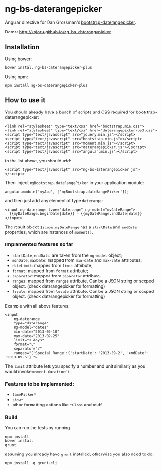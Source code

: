 ng-bs-daterangepicker
=====================

Angular directive for Dan Grossman's [bootstrap-daterangepicker](https://github.com/dangrossman/bootstrap-daterangepicker).

Demo: http://kojoru.github.io/ng-bs-daterangepicker

Installation
------------

Using bower:

```
bower install ng-bs-daterangepicker-plus
```

Using npm:

```
npm install ng-bs-daterangepicker-plus
```


How to use it
-------------

You should already have a bunch of scripts and CSS required for bootstrap-daterangepicker:

```
<link rel="stylesheet" type="text/css" href="bootstrap.min.css">
<link rel="stylesheet" type="text/css" href="daterangepicker-bs3.css">
<script type="text/javascript" src="jquery.min.js"></script>
<script type="text/javascript" src="bootstrap.min.js"></script>
<script type="text/javascript" src="moment.min.js"></script>
<script type="text/javascript" src="daterangepicker.js"></script>
<script type="text/javascript" src="angular.min.js"></script>
```

to the list above, you should add:

```
<script type="text/javascript" src="ng-bs-daterangepicker.js"></script>
```

Then, inject `ngBootstrap.dateRangePicker` in your application module:

```
angular.module('myApp', ['ngBootstrap.dateRangePicker']);
```

and then just add any element of type `daterange`:

```
<input ng-daterange type="daterange" ng-model="myDateRange">
  {{myDateRange.beginDate|date}} - {{myDateRange.endDate|date}}
</input>
```

The result object `$scope.myDateRange` has a `startDate` and `endDate` properties, which are instances of `moment()`.

### Implemented features so far

* `startDate`, `endDate`: are taken from the `ng-model` object;
* `minDate`, `maxDate`: mapped from `min-date` and `max-date` attributes;
* `dateLimit`: mapped from `limit` attribute;
* `format`: mapped from `format` attribute;
* `separator`: mapped from `separator` attribute.
* `ranges`: mapped from `ranges` attribute. Can be a JSON string or scoped object. (check daterangepicker for formatting)
* `locale`: mapped from `locale` attribute. Can be a JSON string or scoped object. (check daterangepicker for formatting)

Example with all above features:

```
<input
    ng-daterange 
	type="daterange"
	ng-model="dates"
	min-date="2013-09-10"
	max-date="2013-09-25"
	limit="3 days"
	format="L"
	separator="/"
	ranges="{'Special Range':{'startDate': '2013-09-2', 'endDate': '2013-09-5'}}">
```

The `limit` attribute lets you specify a number and unit similarly as you would invoke `moment.duration()`.

### Features to be implemented:

* `timePicker*`
* `show*`
* other formatting options like `*Class` and stuff 

### Build

You can run the tests by running

```
npm install
bower install
grunt
```

assuming you already have `grunt` installed, otherwise you also need to do:

```
npm install -g grunt-cli
```




